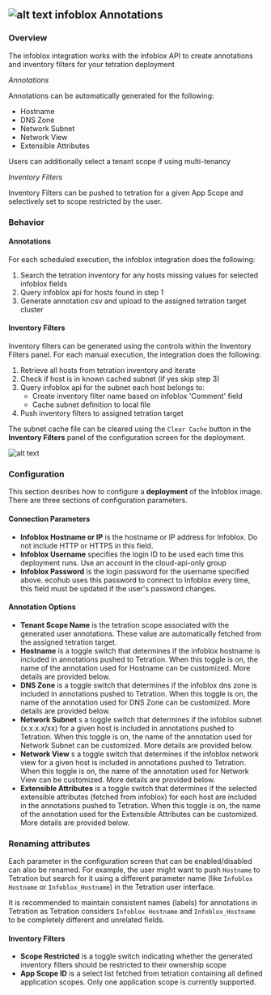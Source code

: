 ## ![alt text](https://github.com/techBeck03/Scratch/raw/master/ecoScripts/infoblox/icon.png "Logo") infoblox Annotations

### Overview
The infoblox integration works with the infoblox API to create annotations and inventory filters for your tetration deployment

*Annotations*

Annotations can be automatically generated for the following:

- Hostname
- DNS Zone
- Network Subnet
- Network View
- Extensible Attributes

Users can additionally select a tenant scope if using multi-tenancy

*Inventory Filters*

Inventory Filters can be pushed to tetration for a given App Scope and selectively set to scope restricted by the user.

### Behavior

#### Annotations

For each scheduled execution, the infoblox integration does the following:

1. Search the tetration inventory for any hosts missing values for selected infoblox fields
2. Query infoblox api for hosts found in step 1
3. Generate annotation csv and upload to the assigned tetration target cluster

#### Inventory Filters

Inventory filters can be generated using the controls within the Inventory Filters panel.  For each manual execution, the integration does the following:

1. Retrieve all hosts from tetration inventory and iterate
2. Check if host is in known cached subnet (if yes skip step 3)
3. Query infoblox api for the subnet each host belongs to:
    * Create inventory filter name based on infoblox 'Comment' field
    * Cache subnet definition to local file
4. Push inventory filters to assigned tetration target
 
The subnet cache file can be cleared using the `Clear Cache` button in the **Inventory Filters** panel of the configuration screen for the deployment.

![alt text](https://github.com/techBeck03/Scratch/raw/master/ecoScripts/infoblox/clearInventoryCache.png "Clear Cache")

### Configuration

This section desribes how to configure a **deployment** of the Infoblox image. There are three sections of configuration parameters.

#### Connection Parameters

- **Infoblox Hostname or IP** is the hostname or IP address for Infoblox. Do not include HTTP or HTTPS in this field.
- **Infoblox Username** specifies the login ID to be used each time this deployment runs. Use an account in the cloud-api-only group
- **Infoblox Password** is the login password for the username specified above. ecohub uses this password to connect to Infoblox every time, this field must be updated if the user's password changes.

#### Annotation Options

- **Tenant Scope Name** is the tetration scope associated with the generated user annotations.  These value are automatically fetched from the assigned tetration target.
- **Hostname** is a toggle switch that determines if the infoblox hostname is included in annotations pushed to Tetration. When this toggle is on, the name of the annotation used for Hostname can be customized. More details are provided below.
- **DNS Zone** is a toggle switch that determines if the infoblox dns zone is included in annotations pushed to Tetration. When this toggle is on, the name of the annotation used for DNS Zone can be customized. More details are provided below.
- **Network Subnet** s a toggle switch that determines if the infoblox subnet (x.x.x.x/xx) for a given host is included in annotations pushed to Tetration. When this toggle is on, the name of the annotation used for Network Subnet can be customized. More details are provided below.
- **Network View** s a toggle switch that determines if the infoblox network view for a given host is included in annotations pushed to Tetration. When this toggle is on, the name of the annotation used for Network View can be customized. More details are provided below.
- **Extensible Attributes** is a toggle switch that determines if the selected extensible attributes (fetched from infoblox) for each host are included in the annotations pushed to Tetration. When this toggle is on, the name of the annotation used for the Extensible Attributes can be customized. More details are provided below.

### Renaming attributes

Each parameter in the configuration screen that can be enabled/disabled can also be renamed. For example, the user might want to push `Hostname` to Tetration but search for it using a different parameter name (like `Infoblox Hostname` or `Infoblox_Hostname`) in the Tetration user interface.

It is recommended to maintain consistent names (labels) for annotations in Tetration as Tetration considers `Infoblox Hostname` and `Infoblox_Hostname` to be completely different and unrelated fields.

#### Inventory Filters
- **Scope Restricted** is a toggle switch indicating whether the generated inventory filters should be restricted to their ownership scope
- **App Scope ID** is a select list fetched from tetration containing all defined application scopes.  Only one application scope is currently supported.
